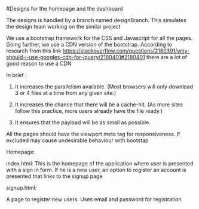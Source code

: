 #Designs for the homepage and the dashboard

The designs is handled by a branch named designBranch. This simulates the design team working on the similar project



We use a bootstrap framework for the CSS and Javascript for all the pages. Going further, we use a CDN version of the bootstrap. According to research from this link 
https://stackoverflow.com/questions/2180391/why-should-i-use-googles-cdn-for-jquery/2180401#2180401 there are a lot of good reason to use a CDN

In brief :

1. It increases the parallelism available.
(Most browsers will only download 3 or 4 files at a time from any given site.)

2. It increases the chance that there will be a cache-hit.
(As more sites follow this practice, more users already have the file ready.)

3. It ensures that the payload will be as small as possible.

All the pages should have the viewport meta tag for responsiveness. If excluded may cause undesirable behaviour with bootstap

Homepage: 

index.html: This is the homepage of the application where user is presented with a sign in form. If he is a new user, an option to register an account is presented that links to the signup page

signup.html: 

A page to register new users. Uses email and password for registration